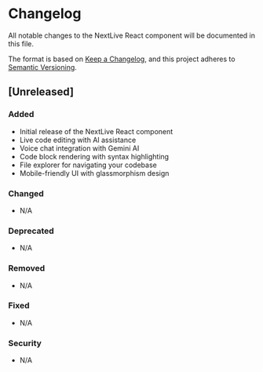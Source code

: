 # Changelog

All notable changes to the NextLive React component will be documented in this file.

The format is based on [Keep a Changelog](https://keepachangelog.com/en/1.0.0/),
and this project adheres to [Semantic Versioning](https://semver.org/spec/v2.0.0.html).

## [Unreleased]

### Added
- Initial release of the NextLive React component
- Live code editing with AI assistance
- Voice chat integration with Gemini AI
- Code block rendering with syntax highlighting
- File explorer for navigating your codebase
- Mobile-friendly UI with glassmorphism design

### Changed
- N/A

### Deprecated
- N/A

### Removed
- N/A

### Fixed
- N/A

### Security
- N/A 